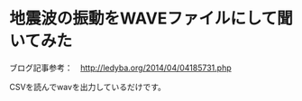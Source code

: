 地震波の振動をWAVEファイルにして聞いてみた
================================================
ブログ記事参考：　http://ledyba.org/2014/04/04185731.php

CSVを読んでwavを出力しているだけです。
